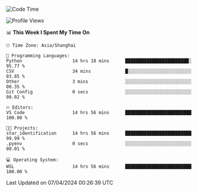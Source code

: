 <!--START_SECTION:waka-->
![Code Time](http://img.shields.io/badge/Code%20Time-1%2C602%20hrs%2033%20mins-blue)

![Profile Views](http://img.shields.io/badge/Profile%20Views-0-blue)

📊 **This Week I Spent My Time On** 

```text
🕑︎ Time Zone: Asia/Shanghai

💬 Programming Languages: 
Python                   14 hrs 18 mins      ████████████████████████░   95.77 % 
CSV                      34 mins             █░░░░░░░░░░░░░░░░░░░░░░░░   03.85 % 
Other                    3 mins              ░░░░░░░░░░░░░░░░░░░░░░░░░   00.35 % 
Git Config               0 secs              ░░░░░░░░░░░░░░░░░░░░░░░░░   00.02 % 

🔥 Editors: 
VS Code                  14 hrs 56 mins      █████████████████████████   100.00 % 

🐱‍💻 Projects: 
star_identification      14 hrs 56 mins      █████████████████████████   99.99 % 
.pyenv                   0 secs              ░░░░░░░░░░░░░░░░░░░░░░░░░   00.01 % 

💻 Operating System: 
WSL                      14 hrs 56 mins      █████████████████████████   100.00 % 
```


 Last Updated on 07/04/2024 00:26:39 UTC
<!--END_SECTION:waka-->